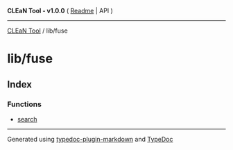 **CLEaN Tool - v1.0.0** ( [Readme](../../README.md) \| API )

***

[CLEaN Tool](../../modules.md) / lib/fuse

# lib/fuse

## Index

### Functions

- [search](functions/search.md)

***

Generated using [typedoc-plugin-markdown](https://www.npmjs.com/package/typedoc-plugin-markdown) and [TypeDoc](https://typedoc.org/)
